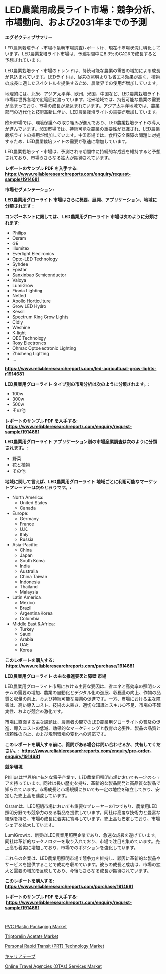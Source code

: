 <p><h1>LED農業用成長ライト市場：競争分析、市場動向、および2031年までの予測</h1></p><p><strong>エグゼクティブサマリー</strong></p>
<p><p>LED農業栽培ライト市場の最新市場調査レポートは、現在の市場状況に特化しています。LED農業栽培ライト市場は、予測期間中に8.3％のCAGRで成長すると予想されています。</p><p>LED農業栽培ライト市場のトレンドは、持続可能な農業の需要の増加による成長が見込まれています。LEDライトは、従来の照明よりも省エネ効果が高く、植物の成長に適したスペクトルを提供するため、農業界での使用が増加しています。</p><p>地理的には、北米、アジア太平洋、欧州、米国、中国など、LED農業栽培ライト市場は世界各地で広範囲に渡っています。北米地域では、持続可能な農業の需要が高まっており、市場の成長が見込まれています。アジア太平洋地域では、農業部門の近代化と技術革新に伴い、LED農業栽培ライトの需要が増加しています。</p><p>欧州市場では、環境保護への取り組みが進んでおり、LED農業栽培ライトの導入が進んでいます。米国市場では、持続可能な農業の重要性が認識され、LED農業栽培ライトの採用が増加しています。中国市場では、食料安全保障の問題に対処するため、LED農業栽培ライトの需要が急速に増加しています。</p><p>LED農業栽培ライト市場は、予測される期間中に持続的な成長を維持すると予想されており、市場のさらなる拡大が期待されています。</p></p>
<p><strong>レポートのサンプル PDF を入手する: <a href="https://www.reliableresearchreports.com/enquiry/request-sample/1914681">https://www.reliableresearchreports.com/enquiry/request-sample/1914681</a></strong></p>
<p><strong>市場セグメンテーション:</strong></p>
<p><strong> LED農業用グローライト 市場はさらに概要、展開、アプリケーション、地域に分類されます :</strong></p>
<p><strong>コンポーネントに関しては、 LED農業用グローライト 市場は次のように分類されます: &nbsp;</strong></p>
<p><ul><li>Philips</li><li>Osram</li><li>GE</li><li>Illumitex</li><li>Everlight Electronics</li><li>Opto-LED Technology</li><li>Syhdee</li><li>Epistar</li><li>Sanxinbao Semiconductor</li><li>Valoya</li><li>LumiGrow</li><li>Fionia Lighting</li><li>Netled</li><li>Apollo Horticulture</li><li>Grow LED Hydro</li><li>Kessil</li><li>Spectrum King Grow Lights</li><li>Cidly</li><li>Weshine</li><li>K-light</li><li>QEE Technology</li><li>Rosy Electronics</li><li>Ohmax Optoelectronic Lighting</li><li>Zhicheng Lighting</li><li>...</li></ul></p>
<p><strong><a href="https://www.reliableresearchreports.com/led-agricultural-grow-lights-r1914681">https://www.reliableresearchreports.com/led-agricultural-grow-lights-r1914681</a></strong></p>
<p><strong> LED農業用グローライト タイプ別の市場分析は次のように分類されます。:</strong></p>
<p><ul><li>100w</li><li>300w</li><li>500w</li><li>その他</li></ul></p>
<p><strong>レポートのサンプル PDF を入手する: &nbsp;<a href="https://www.reliableresearchreports.com/enquiry/request-sample/1914681">https://www.reliableresearchreports.com/enquiry/request-sample/1914681</a></strong></p>
<p><strong> LED農業用グローライト アプリケーション別の市場産業調査は次のように分類されます。:</strong></p>
<p><ul><li>野菜</li><li>花と植物</li><li>その他</li></ul></p>
<p><strong>地域に関して言えば、LED農業用グローライト 地域ごとに利用可能なマーケットプレーヤーは次のとおりです。:</strong></p>
<p><ul>
    <li>
        North America:
        <ul>
            <li>United States</li>
            <li>Canada</li>
        </ul>
    </li>
    <li>
        Europe:
        <ul>
            <li>Germany</li>
            <li>France</li>
            <li>U.K.</li>
            <li>Italy</li>
            <li>Russia</li>
        </ul>
    </li>
    <li>
        Asia-Pacific:
        <ul>
            <li>China</li>
            <li>Japan</li>
            <li>South Korea</li>
            <li>India</li>
            <li>Australia</li>
            <li>China Taiwan</li>
            <li>Indonesia</li>
            <li>Thailand</li>
            <li>Malaysia</li>
        </ul>
    </li>
    <li>
        Latin America:
        <ul>
            <li>Mexico</li>
            <li>Brazil</li>
            <li>Argentina Korea</li>
            <li>Colombia</li>
        </ul>
    </li>
    <li>
        Middle East & Africa:
        <ul>
            <li>Turkey</li>
            <li>Saudi</li>
            <li>Arabia</li>
            <li>UAE</li>
            <li>Korea</li>
        </ul>
    </li>
    </ul></p>
<p><strong>このレポートを購入する: &nbsp;<a href="https://www.reliableresearchreports.com/purchase/1914681">https://www.reliableresearchreports.com/purchase/1914681</a></strong></p>
<p><strong>LED農業用グローライト の主な推進要因と障壁 市場</strong></p>
<p><p>LED農業用グローライト市場における主要な要因は、省エネと高効率の照明システムの需要の増加、農業の自動化とデジタル化の進展、収穫量の向上、作物の品質と収量の向上、および持続可能な農業の促進です。一方、市場における主な障害は、高い導入コスト、技術の未熟さ、適切な知識とスキルの不足、市場の不確実性、および競合の激化です。</p><p>市場に直面する主な課題は、農業者の間でのLED農業用グローライトの普及の促進、導入コストの低減、効果的なマーケティングと教育の必要性、製品の品質と信頼性の向上、および規制環境の変化への適応です。</p></p>
<p><strong>このレポートを購入する前に、質問がある場合は問い合わせるか、共有してください。:&nbsp; <a href="https://www.reliableresearchreports.com/enquiry/pre-order-enquiry/1914681">https://www.reliableresearchreports.com/enquiry/pre-order-enquiry/1914681</a></strong></p>
<p><strong>競争環境</strong></p>
<p><p>Philipsは世界的に有名な電子企業で、LED農業用照明市場においても一定のシェアを持っています。同社は長い歴史を持ち、革新的な製品開発と高品質な製品で知られています。市場成長と市場規模においても一定の地位を確立しており、安定した売上高を達成しています。</p><p>Osramは、LED照明市場においても重要なプレーヤーの1つであり、農業用LED照明分野でも競争力のある製品を提供しています。同社は高度な技術力と豊富な経験を持ち、市場の成長に着実に寄与しています。売上高も安定しており、市場シェアを拡大しています。</p><p>LumiGrowは、新興のLED農業用照明企業であり、急速な成長を遂げています。同社は革新的なテクノロジーを取り入れており、市場で注目を集めています。売上高も着実に増加しており、市場でのポジションを強化しています。</p><p>これらの企業は、LED農業用照明市場で競争力を維持し、顧客に革新的な製品やサービスを提供することで成功を収めています。彼らの成長と成功は、市場の拡大と需要の増加を反映しており、今後もさらなる成長が期待されています。</p></p>
<p><strong>このレポートを購入する: &nbsp; <a href="https://www.reliableresearchreports.com/purchase/1914681">https://www.reliableresearchreports.com/purchase/1914681</a></strong></p>
<p><strong>レポートのサンプル PDF を入手する: &nbsp;<a href="https://www.reliableresearchreports.com/enquiry/request-sample/1914681">https://www.reliableresearchreports.com/enquiry/request-sample/1914681</a></strong><strong></strong></p>
<p>&nbsp;</p>
<p><p><a href="https://issuu.com/reportprime-2/docs/pvc-plastic-packaging-market-size-2030.pptx">PVC Plastic Packaging Market</a></p><p><a href="https://www.linkedin.com/pulse/triptorelin-acetate-market-exploring-share-trends-future-t33ue?trackingId=5n6LrKzhbxut3ems34uvnA%3D%3D">Triptorelin Acetate Market</a></p><p><a href="https://github.com/lataunyatinikmelvin59ilbd0dv/Market-Research-Report-List-2/blob/main/personal-rapid-transit-prt-technology-market.md">Personal Rapid Transit (PRT) Technology Market</a></p><p><a href="https://medium.com/@reyeshowell655/%E3%82%AD%E3%83%A3%E3%83%AA%E3%82%A2%E3%83%86%E3%83%BC%E3%83%97%E5%B8%82%E5%A0%B4%E3%83%AC%E3%83%9D%E3%83%BC%E3%83%88%E3%81%AF-%E3%81%93%E3%81%AE%E5%B8%82%E5%A0%B4%E3%81%AE%E6%9C%80%E6%96%B0%E3%83%88%E3%83%AC%E3%83%B3%E3%83%89%E3%81%A8%E6%88%90%E9%95%B7%E6%A9%9F%E4%BC%9A%E3%82%92%E6%98%8E%E3%82%89%E3%81%8B%E3%81%AB%E3%81%97%E3%81%A6%E3%81%84%E3%81%BE%E3%81%99-4fa3c941a846">キャリアテープ</a></p><p><a href="https://github.com/arionmp/Market-Research-Report-List-3/blob/main/online-travel-agencies-otas-services-market.md">Online Travel Agencies (OTAs) Services Market</a></p></p>